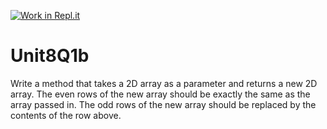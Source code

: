 [![Work in Repl.it](https://classroom.github.com/assets/work-in-replit-14baed9a392b3a25080506f3b7b6d57f295ec2978f6f33ec97e36a161684cbe9.svg)](https://classroom.github.com/online_ide?assignment_repo_id=4683947&assignment_repo_type=AssignmentRepo)
# Unit8Q1b

Write a method that takes a 2D array as a parameter and returns a new 2D array. The even rows of the new array should be exactly the same as the array passed in. The odd rows of the new array should be replaced by the contents of the row above. 
